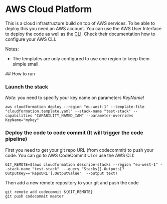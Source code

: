 # AWS Cloud Platform

This is a cloud infrastructure build on top of AWS services. To be able to deploy this you need an AWS account.
You can use the AWS User Interface to deploy the code as well as the [CLI](https://aws.amazon.com/cli/). Check their documentation how to configure your AWS CLI.

Notes:
 * The templates are only configured to use one region to keep them simple small.

## How to run

### Launch the stack

*Note*: you need to specify your key name on parameters _KeyName_!

```
aws cloudformation deploy --region "eu-west-1" --template-file "cloudformation.template.yaml" --stack-name "test-stack" --capabilities "CAPABILITY_NAMED_IAM" --parameter-overrides KeyName="mykey"
```

### Deploy the code to code commit (It will trigger the code pipeline)

First you need to get your git repo URL (from codecommit) to push your code. You can go to AWS CodeCommit UI or use the AWS CLI:

```
GIT_REMOTE=$(aws cloudformation describe-stacks --region "eu-west-1" --stack-name "test-stack"  --query "Stacks[].Outputs[?OutputKey=='RepoURL'].OutputValue"  --output text)
```

Then add a new remote repository to your git and push the code

```
git remote add codecommit ${GIT_REMOTE}
git push codecommit master
```